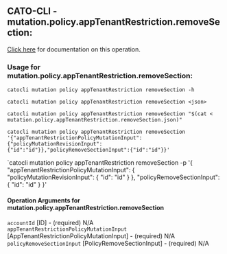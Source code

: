 
## CATO-CLI - mutation.policy.appTenantRestriction.removeSection:
[Click here](https://api.catonetworks.com/documentation/#mutation-mutation.policy.appTenantRestriction.removeSection) for documentation on this operation.

### Usage for mutation.policy.appTenantRestriction.removeSection:

`catocli mutation policy appTenantRestriction removeSection -h`

`catocli mutation policy appTenantRestriction removeSection <json>`

`catocli mutation policy appTenantRestriction removeSection "$(cat < mutation.policy.appTenantRestriction.removeSection.json)"`

`catocli mutation policy appTenantRestriction removeSection '{"appTenantRestrictionPolicyMutationInput":{"policyMutationRevisionInput":{"id":"id"}},"policyRemoveSectionInput":{"id":"id"}}'`

`catocli mutation policy appTenantRestriction removeSection -p '{
    "appTenantRestrictionPolicyMutationInput": {
        "policyMutationRevisionInput": {
            "id": "id"
        }
    },
    "policyRemoveSectionInput": {
        "id": "id"
    }
}'


#### Operation Arguments for mutation.policy.appTenantRestriction.removeSection ####

`accountId` [ID] - (required) N/A    
`appTenantRestrictionPolicyMutationInput` [AppTenantRestrictionPolicyMutationInput] - (required) N/A    
`policyRemoveSectionInput` [PolicyRemoveSectionInput] - (required) N/A    

